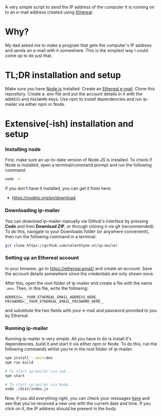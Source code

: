 A very simple script to send the IP address of the computer it is running on to an e-mail address created using [Ethereal](https://ethereal.email/).

# Why?

My dad asked me to make a program that gets the computer's IP address and sends an e-mail with it somewhere. This is the simplest way I could come up to do just that.

# TL;DR installation and setup

Make sure you have [Node.js](https://nodejs.org/en/download) installed. Create an [Ethereal e-mail](https://ethereal.email/). Clone this repository. Create a .env file and put the account details in it with the `ADDRESS` and `PASSWORD` keys. Use npm to install dependencies and run ip-mailer via either npm or Node.

# Extensive(-ish) installation and setup
### Installing node

First, make sure an up-to-date version of Node.JS is installed.
To check if Node is installed, open a terminal/command prompt and run the following command:
```sh
node -v
```

If you don't have it installed, you can get it from here:
- https://nodejs.org/en/download

### Downloading ip-mailer

You can download ip-mailer manually via Github's interface by pressing **Code** and then **Download ZIP**, or through cloning it via git (recommended). To do this, navigate to your Downloads folder (or anywhere convenient), then run the following command in a terminal:
```sh
git clone https://github.com/valenthyne-ut/ip-mailer
```

### Setting up an Ethereal account

In your browser, go to https://ethereal.email/ and create an account. Save the account details somewhere since the credentials are only shown once.

After this, open the root folder of ip-mailer and create a file with the name `.env`. Then, in this file, write the following:

```properties
ADDRESS=__YOUR_ETHEREAL_EMAIL_ADDRESS_HERE__
PASSWORD=__YOUR_ETHEREAL_EMAIL_PASSWORD_HERE__
```

and substitute the two fields with your e-mail and password provided to you by Ethereal.

### Running ip-mailer

Running ip-mailer is very simple. All you have to do is install it's dependencies, build it and start it via either npm or Node. To do this, run the following commands whilst you're in the root folder of ip-mailer:

```sh
npm install --omit=dev
npm run build

# To start ip-mailer via npm..
npm start

# To start ip-mailer via Node..
node ./dist/index.js
```

Now, if you did everything right, you can check your messages [here](https://ethereal.email/messages) and see that you've received a new one with the current date and time. If you click on it, the IP address should be present in the body.